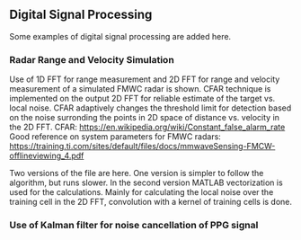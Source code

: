 ## Digital Signal Processing
Some examples of digital signal processing are added here.

### Radar Range and Velocity Simulation
Use of 1D FFT for range measurement and 2D FFT for range and velocity measurement of a simulated FMWC radar is shown.
CFAR technique is implemented on the output 2D FFT for reliable estimate of the target vs. local noise. CFAR adaptively changes the threshold limit for detection based on the noise surronding the points in 2D space of distance vs. velocity in the 2D FFT.
CFAR: https://en.wikipedia.org/wiki/Constant_false_alarm_rate
Good reference on system parameters for FMWC radars: https://training.ti.com/sites/default/files/docs/mmwaveSensing-FMCW-offlineviewing_4.pdf

Two versions of the file are here. One version is simpler to follow the algorithm, but runs slower. In the second version MATLAB vectorization is used for the calculations. Mainly for calculating the local noise over the training cell in the 2D FFT, convolution with a kernel of training cells is done.

### Use of Kalman filter for noise cancellation of PPG signal
